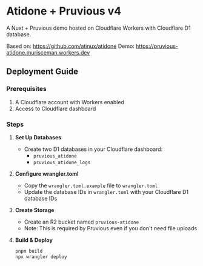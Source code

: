 # Atidone + Pruvious v4

A Nuxt + Pruvious demo hosted on Cloudflare Workers with Cloudflare D1 database.

Based on: https://github.com/atinux/atidone
Demo: https://pruvious-atidone.murisceman.workers.dev

## Deployment Guide

### Prerequisites

1. A Cloudflare account with Workers enabled
2. Access to Cloudflare dashboard

### Steps

1. **Set Up Databases**

   - Create two D1 databases in your Cloudflare dashboard:
     - `pruvious_atidone`
     - `pruvious_atidone_logs`

2. **Configure wrangler.toml**

   - Copy the `wrangler.toml.example` file to `wrangler.toml`
   - Update the database IDs in `wrangler.toml` with your Cloudflare D1 database IDs

3. **Create Storage**

   - Create an R2 bucket named `pruvious-atidone`
   - Note: This is required by Pruvious even if you don't need file uploads

4. **Build & Deploy**

   ```bash
   pnpm build
   npx wrangler deploy
   ```
